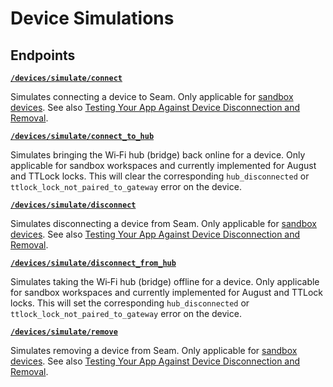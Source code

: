 # Device Simulations

## Endpoints


[**`/devices/simulate/connect`**](./connect.md)

Simulates connecting a device to Seam. Only applicable for [sandbox devices](../../../core-concepts/workspaces/README.md#sandbox-workspaces). See also [Testing Your App Against Device Disconnection and Removal](../../../core-concepts/devices/testing-your-app-against-device-disconnection-and-removal.md).


[**`/devices/simulate/connect_to_hub`**](./connect_to_hub.md)

Simulates bringing the Wi‑Fi hub (bridge) back online for a device.
Only applicable for sandbox workspaces and currently
implemented for August and TTLock locks.
This will clear the corresponding `hub_disconnected` or
`ttlock_lock_not_paired_to_gateway` error on the device.


[**`/devices/simulate/disconnect`**](./disconnect.md)

Simulates disconnecting a device from Seam. Only applicable for [sandbox devices](../../../core-concepts/workspaces/README.md#sandbox-workspaces). See also [Testing Your App Against Device Disconnection and Removal](../../../core-concepts/devices/testing-your-app-against-device-disconnection-and-removal.md).


[**`/devices/simulate/disconnect_from_hub`**](./disconnect_from_hub.md)

Simulates taking the Wi‑Fi hub (bridge) offline for a device.
Only applicable for sandbox workspaces and currently
implemented for August and TTLock locks.
This will set the corresponding `hub_disconnected` or
`ttlock_lock_not_paired_to_gateway` error on the device.


[**`/devices/simulate/remove`**](./remove.md)

Simulates removing a device from Seam. Only applicable for [sandbox devices](../../../core-concepts/workspaces/README.md#sandbox-workspaces). See also [Testing Your App Against Device Disconnection and Removal](../../../core-concepts/devices/testing-your-app-against-device-disconnection-and-removal.md).


